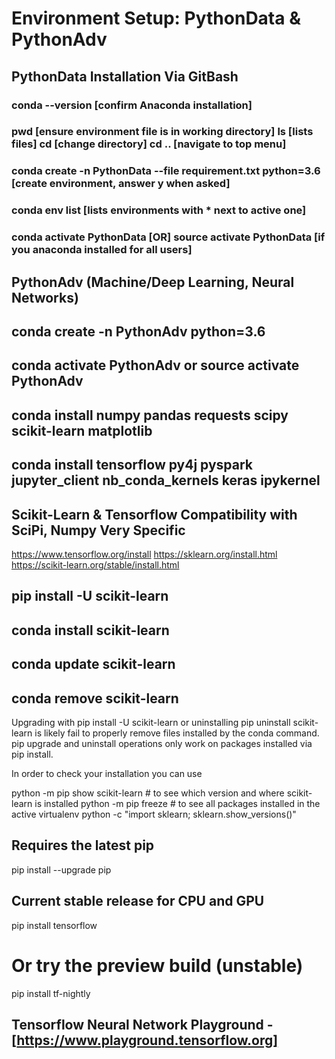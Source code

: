 # Environment Setup: PythonData & PythonAdv

## PythonData Installation Via GitBash
### conda --version [confirm Anaconda installation]
### pwd [ensure environment file is in working directory] ls [lists files] cd [change directory] cd .. [navigate to top menu]
### conda create -n PythonData --file requirement.txt python=3.6 [create environment, answer y when asked]
### conda env list [lists environments with * next to active one]
### conda activate PythonData [OR] source activate PythonData [if you anaconda installed for all users]

## PythonAdv (Machine/Deep Learning, Neural Networks)
## conda create -n PythonAdv python=3.6
## conda activate PythonAdv or source activate PythonAdv
## conda install numpy pandas requests scipy scikit-learn matplotlib
## conda install tensorflow py4j pyspark jupyter_client nb_conda_kernels keras ipykernel


## Scikit-Learn & Tensorflow Compatibility with SciPi, Numpy Very Specific

https://www.tensorflow.org/install
https://sklearn.org/install.html
https://scikit-learn.org/stable/install.html

## pip install -U scikit-learn
## conda install scikit-learn
## conda update scikit-learn
## conda remove scikit-learn

Upgrading with pip install -U scikit-learn or uninstalling pip uninstall scikit-learn is likely fail to properly remove files installed by the conda command.
pip upgrade and uninstall operations only work on packages installed via pip install.

In order to check your installation you can use

python -m pip show scikit-learn  # to see which version and where scikit-learn is installed
python -m pip freeze  # to see all packages installed in the active virtualenv
python -c "import sklearn; sklearn.show_versions()"

## Requires the latest pip
pip install --upgrade pip

## Current stable release for CPU and GPU
pip install tensorflow

# Or try the preview build (unstable)
pip install tf-nightly

## Tensorflow Neural Network Playground - [https://www.playground.tensorflow.org]
